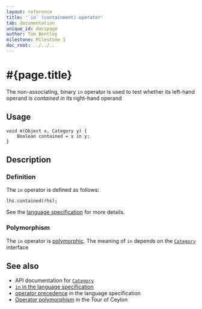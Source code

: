 ```yaml
---
layout: reference
title: '`in` (containment) operator'
tab: documentation
unique_id: docspage
author: Tom Bentley
milestone: Milestone 1
doc_root: ../../..
---
```


# #{page.title}

The non-associating, binary `in` operator is used to test whether its left-hand 
operand is *contained in* its right-hand operand

## Usage 

    void m(Object x, Category y) {
        Boolean contained = x in y;
    }

## Description

### Definition
The `in` operator is defined as follows:

<!-- check:none -->
    lhs.contained(rhs);

See the [language specification](#{page.doc_root}/#{site.urls.spec_relative}#equalitycomparison) for more details.

### Polymorphism

The `in` operator is [polymorphic](#{page.doc_root}/reference/operator/operator-polymorphism). 
The meaning of `in` depends on the 
[`Category`](#{page.doc_root}/api/ceylon/language/interface_Category.html) interface

## See also

* API documentation for [`Category`](#{page.doc_root}/api/ceylon/language/interface_Category.html)
* [`in` in the language specification](#{page.doc_root}/#{site.urls.spec_relative}#equalitycomparison)
* [operator precedence](#{page.doc_root}/#{site.urls.spec_relative}#operatorprecedence) in the 
  language specification
* [Operator polymorphism](#{page.doc_root}/tour/language-module/#operator_polymorphism) 
  in the Tour of Ceylon

